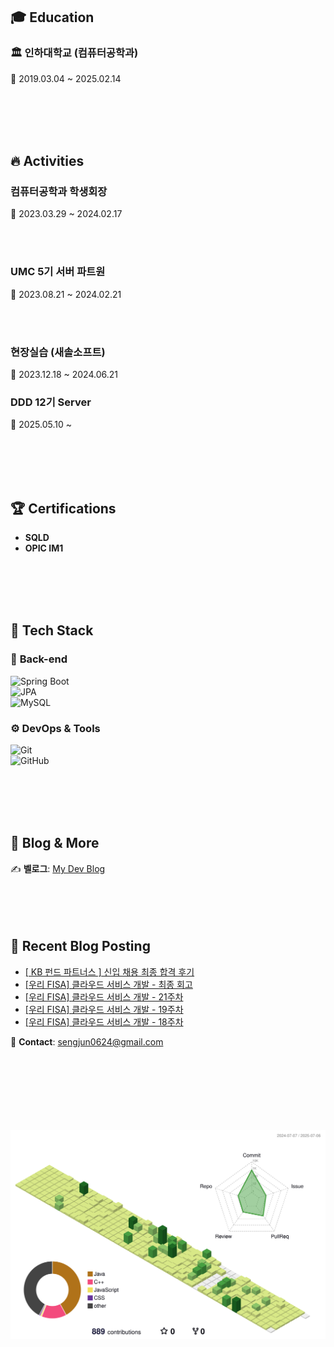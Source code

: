 


## 🎓 Education

### 🏛 인하대학교 (컴퓨터공학과)
📅 2019.03.04 ~ 2025.02.14  

<br><br><br><br>

## 🔥 Activities

###  **컴퓨터공학과 학생회장**
📅 2023.03.29 ~ 2024.02.17  

<br><br>

###  **UMC 5기 서버 파트원**
📅 2023.08.21 ~ 2024.02.21

<br><br>

###  **현장실습 (새솔소프트)**

📅 2023.12.18 ~ 2024.06.21  

###  **DDD 12기 Server**

📅 2025.05.10 ~ 

<br><br><br><br>


## 🏆 Certifications


- **SQLD**
- **OPIC IM1**


<br><br><br><br>

## 📂 Tech Stack

### 🔧 **Back-end**
![Spring Boot](https://img.shields.io/badge/SpringBoot-6DB33F?style=flat&logo=springboot&logoColor=white)  
![JPA](https://img.shields.io/badge/JPA-000000?style=flat&logo=hibernate&logoColor=white)  
![MySQL](https://img.shields.io/badge/MySQL-4479A1?style=flat&logo=mysql&logoColor=white)  

### ⚙ **DevOps & Tools**
![Git](https://img.shields.io/badge/Git-F05032?style=flat&logo=git&logoColor=white)  
![GitHub](https://img.shields.io/badge/GitHub-181717?style=flat&logo=github&logoColor=white)  

<br><br><br><br>

## 📖 Blog & More

✍️ **벨로그**: [My Dev Blog](https://velog.io/@sengjun0624/posts)  
<br><br><br><br>

## 🤖 Recent Blog Posting 
<!-- BLOG-POST-LIST:START -->
- [[ KB 펀드 파트너스 ]  신입 채용 최종 합격 후기](https://velog.io/@sengjun0624/KB-%ED%8E%80%EB%93%9C-%ED%8C%8C%ED%8A%B8%EB%84%88%EC%8A%A4-%EC%8B%A0%EC%9E%85-%EC%B1%84%EC%9A%A9-%EC%B5%9C%EC%A2%85-%ED%95%A9%EA%B2%A9-%ED%9B%84%EA%B8%B0)
- [[우리 FISA] 클라우드 서비스 개발 - 최종 회고](https://velog.io/@sengjun0624/%EC%9A%B0%EB%A6%AC-FISA-%ED%81%B4%EB%9D%BC%EC%9A%B0%EB%93%9C-%EC%84%9C%EB%B9%84%EC%8A%A4-%EA%B0%9C%EB%B0%9C-%EC%B5%9C%EC%A2%85-%ED%9A%8C%EA%B3%A0)
- [[우리 FISA] 클라우드 서비스 개발 - 21주차](https://velog.io/@sengjun0624/%EC%9A%B0%EB%A6%AC-FISA-%ED%81%B4%EB%9D%BC%EC%9A%B0%EB%93%9C-%EC%84%9C%EB%B9%84%EC%8A%A4-%EA%B0%9C%EB%B0%9C-21%EC%A3%BC%EC%B0%A8)
- [[우리 FISA] 클라우드 서비스 개발 - 19주차](https://velog.io/@sengjun0624/%EC%9A%B0%EB%A6%AC-FISA-%ED%81%B4%EB%9D%BC%EC%9A%B0%EB%93%9C-%EC%84%9C%EB%B9%84%EC%8A%A4-%EA%B0%9C%EB%B0%9C-19%EC%A3%BC%EC%B0%A8)
- [[우리 FISA] 클라우드 서비스 개발 - 18주차](https://velog.io/@sengjun0624/%EC%9A%B0%EB%A6%AC-FISA-%ED%81%B4%EB%9D%BC%EC%9A%B0%EB%93%9C-%EC%84%9C%EB%B9%84%EC%8A%A4-%EA%B0%9C%EB%B0%9C-18%EC%A3%BC%EC%B0%A8)
<!-- BLOG-POST-LIST:END -->
📧 **Contact**: sengjun0624@gmail.com 
<br><br><br><br><br><br><br><br>

 ![](./profile-3d-contrib/profile-green-animate.svg)


